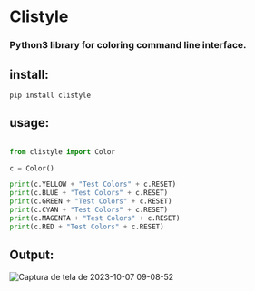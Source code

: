 # Clistyle

### Python3 library for coloring command line interface.

## install:

    pip install clistyle

## usage:

```python

from clistyle import Color

c = Color()

print(c.YELLOW + "Test Colors" + c.RESET)
print(c.BLUE + "Test Colors" + c.RESET)
print(c.GREEN + "Test Colors" + c.RESET)
print(c.CYAN + "Test Colors" + c.RESET)
print(c.MAGENTA + "Test Colors" + c.RESET)
print(c.RED + "Test Colors" + c.RESET)

```
## Output:

![Captura de tela de 2023-10-07 09-08-52](https://github.com/JuanBindez/clistyle/assets/79322362/3b754dda-e673-4948-a8fc-3fac442d52a9)


